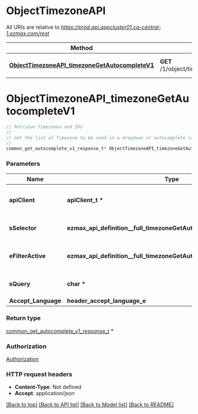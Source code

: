 # ObjectTimezoneAPI

All URIs are relative to *https://prod.api.appcluster01.ca-central-1.ezmax.com/rest*

Method | HTTP request | Description
------------- | ------------- | -------------
[**ObjectTimezoneAPI_timezoneGetAutocompleteV1**](ObjectTimezoneAPI.md#ObjectTimezoneAPI_timezoneGetAutocompleteV1) | **GET** /1/object/timezone/getAutocomplete/{sSelector} | Retrieve Timezones and IDs


# **ObjectTimezoneAPI_timezoneGetAutocompleteV1**
```c
// Retrieve Timezones and IDs
//
// Get the list of Timezone to be used in a dropdown or autocomplete control.
//
common_get_autocomplete_v1_response_t* ObjectTimezoneAPI_timezoneGetAutocompleteV1(apiClient_t *apiClient, ezmax_api_definition__full_timezoneGetAutocompleteV1_sSelector_e sSelector, ezmax_api_definition__full_timezoneGetAutocompleteV1_eFilterActive_e eFilterActive, char * sQuery, header_accept_language_e Accept_Language);
```

### Parameters
Name | Type | Description  | Notes
------------- | ------------- | ------------- | -------------
**apiClient** | **apiClient_t \*** | context containing the client configuration |
**sSelector** | **ezmax_api_definition__full_timezoneGetAutocompleteV1_sSelector_e** | The type of Timezones to return | 
**eFilterActive** | **ezmax_api_definition__full_timezoneGetAutocompleteV1_eFilterActive_e** | Specify which results we want to display. | [optional] [default to &#39;Active&#39;]
**sQuery** | **char \*** | Allow to filter the returned results | [optional] 
**Accept_Language** | **header_accept_language_e** |  | [optional] 

### Return type

[common_get_autocomplete_v1_response_t](common_get_autocomplete_v1_response.md) *


### Authorization

[Authorization](../README.md#Authorization)

### HTTP request headers

 - **Content-Type**: Not defined
 - **Accept**: application/json

[[Back to top]](#) [[Back to API list]](../README.md#documentation-for-api-endpoints) [[Back to Model list]](../README.md#documentation-for-models) [[Back to README]](../README.md)

